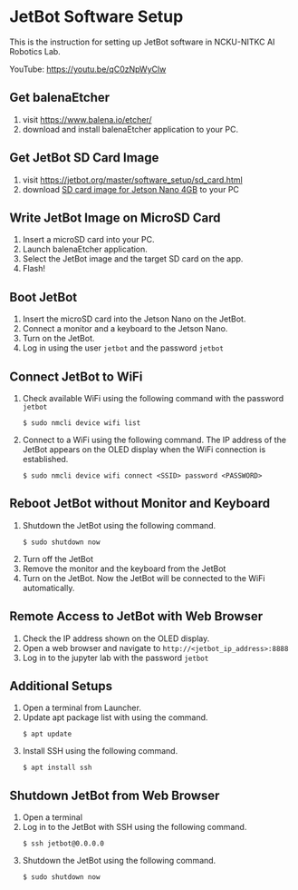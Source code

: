 # JetBot Software Setup

This is the instruction for setting up JetBot software in NCKU-NITKC AI Robotics Lab.

YouTube: https://youtu.be/qC0zNpWyClw


## Get balenaEtcher
1. visit https://www.balena.io/etcher/
1. download and install balenaEtcher application to your PC.

## Get JetBot SD Card Image
1. visit https://jetbot.org/master/software_setup/sd_card.html
1. download [SD card image for Jetson Nano 4GB](https://drive.google.com/file/d/1o08RPDRZuDloP_o76tCoSngvq1CVuCDh/view?usp=sharing) to your PC

## Write JetBot Image on MicroSD Card
1. Insert a microSD card into your PC.
1. Launch balenaEtcher application.
1. Select the JetBot image and the target SD card on the app.
1. Flash!

## Boot JetBot
1. Insert the microSD card into the Jetson Nano on the JetBot.
1. Connect a monitor and a keyboard to the Jetson Nano.
1. Turn on the JetBot.
1. Log in using the user `jetbot` and the password `jetbot`

## Connect JetBot to WiFi
1. Check available WiFi using the following command with the password `jetbot`
    ```
    $ sudo nmcli device wifi list
    ```
1. Connect to a WiFi using the following command. The IP address of the JetBot appears on the OLED display when the WiFi connection is established.
    ```
    $ sudo nmcli device wifi connect <SSID> password <PASSWORD>
    ```

## Reboot JetBot without Monitor and Keyboard
1. Shutdown the JetBot using the following command.
    ```
    $ sudo shutdown now
    ```
1. Turn off the JetBot
1. Remove the monitor and the keyboard from the JetBot
1. Turn on the JetBot. Now the JetBot will be connected to the WiFi automatically.

## Remote Access to JetBot with Web Browser
1. Check the IP address shown on the OLED display.
1. Open a web browser and navigate to `http://<jetbot_ip_address>:8888`
1. Log in to the jupyter lab with the password `jetbot`

## Additional Setups
1. Open a terminal from Launcher.
1. Update apt package list with using the command.
    ```
    $ apt update
    ```
1. Install SSH using the following command.
    ```
    $ apt install ssh
    ```

## Shutdown JetBot from Web Browser
1. Open a terminal
1. Log in to the JetBot with SSH using the following command.
    ```
    $ ssh jetbot@0.0.0.0
    ```
1. Shutdown the JetBot using the following command.
    ```
    $ sudo shutdown now
    ```




